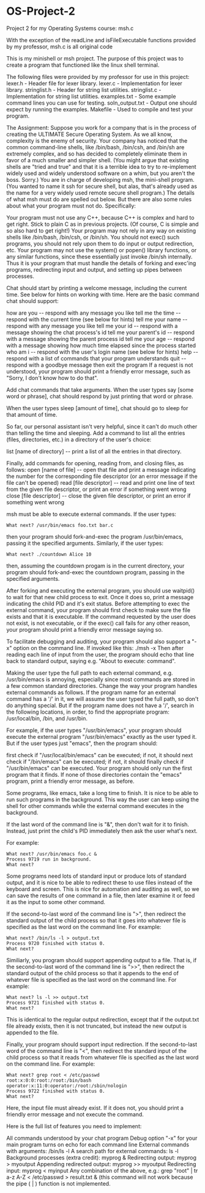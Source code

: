 # OS-Project-2
Project 2 for my Operating Systems course: msh.c

With the exception of the readLine and isFileExecutable functions provided by my professor, msh.c is all original code

This is my minishell or msh project.
The purpose of this project was to create a program that functioned like the linux shell terminal.

The following files were provided by my professor for use in this project:
lexer.h - Header file for lexer library.
lexer.c - Implementation for lexer library.
stringlist.h - Header for string list utilities.
stringlist.c - Implementation for string list utilities.
examples.txt - Some example command lines you can use for testing.
soln_output.txt - Output one should expect by running the examples.
Makefile - Used to compile and test your program.

The Assignment:
Suppose you work for a company that is in the process of creating the ULTIMATE Secure Operating System. As we all know, complexity is the enemy of security. Your company has noticed that the common command-line shells, like /bin/bash, /bin/csh, and /bin/sh are extremely complex, and so has decided to completely eliminate them in favor of a much smaller and simpler shell. (You might argue that existing shells are "tried and true" and that it is a terrible idea to try to re-implement widely used and widely understood software on a whim, but you aren't the boss. Sorry.) You are in charge of developing msh, the mini-shell program. (You wanted to name it ssh for secure shell, but alas, that's already used as the name for a very widely used remote secure shell program.) The details of what msh must do are spelled out below. But there are also some rules about what your program must not do. Specifically:

Your program must not use any C++, because C++ is complex and hard to get right. Stick to plain C as in previous projects. (Of course, C is simple and so also hard to get right!)
Your program may not rely in any way on existing shells like /bin/bash, /bin/csh, or /bin/sh. You should not exec() such programs, you should not rely upon them to do input or output redirection, etc.
Your program may not use the system() or popen() library functions, or any similar functions, since these essentially just invoke /bin/sh internally.
Thus it is your program that must handle the details of forking and exec'ing programs, redirecting input and output, and setting up pipes between processes.

Chat should start by printing a welcome message, including the current time. See below for hints on working with time. Here are the basic command chat should support:

how are you -- respond with any message you like
tell me the time -- respond with the current time (see below for hints)
tell me your name -- respond with any message you like
tell me your id -- respond with a message showing the chat process's id
tell me your parent's id -- respond with a message showing the parent process id
tell me your age -- respond with a message showing how much time elapsed since the process started
who am i -- respond with the user's login name (see below for hints)
help -- respond with a list of commands that your program understands
quit -- respond with a goodbye message then exit the program
If a request is not understood, your program should print a friendly error message, such as "Sorry, I don't know how to do that".

Add chat commands that take arguments. When the user types say [some word or phrase], chat should respond by just printing that word or phrase.

When the user types sleep [amount of time], chat should go to sleep for that amount of time.

So far, our personal assistant isn't very helpful, since it can't do much other than telling the time and sleeping. Add a command to list all the entries (files, directories, etc.) in a directory of the user's choice:

list [name of directory] -- print a list of all the entries in that directory.

Finally, add commands for opening, reading from, and closing files, as follows:
open [name of file] -- open that file and print a message indicating the number for the corresponding file descriptor (or an error message if the file can't be opened)
read [file descriptor] -- read and print one line of text from the given file descriptor, or print an error if something went wrong
close [file descriptor] -- close the given file descriptor, or print an error if something went wrong


msh must be able to execute external commands. If the user types:

    What next? /usr/bin/emacs foo.txt bar.c
then your program should fork-and-exec the program /usr/bin/emacs, passing it the specified arguments. Similarly, if the user types:

    What next? ./countdown Alice 10
then, assuming the countdown progam is in the current directory, your program should fork-and-exec the countdown program, passing in the specified arguments.

After forking and executing the external program, you should use waitpid() to wait for that new child process to exit. Once it does so, print a message indicating the child PID and it's exit status.
Before attempting to exec the external command, your program should first check to make sure the file exists and that it is executable. 
If the command requested by the user does not exist, is not executable, or if the exec() call fails for any other reason, your program should print a friendly error message saying so.

To facilitate debugging and auditing, your program should also support a "-x" option on the command line. If invoked like this:
./msh -x
Then after reading each line of input from the user, the program should echo that line back to standard output, saying e.g. "About to execute: command".


Making the user type the full path to each external command, e.g. /usr/bin/emacs is annoying, especially since most commands are stored in a few common standard directories. Change the way your program handles external commands as follows. If the program name for an external command has a '/' in it, we will assume the user typed the full path, so don't do anything special. But if the program name does not have a '/', search in the following locations, in order, to find the appropriate program: /usr/local/bin, /bin, and /usr/bin.

For example, if the user types "/usr/bin/emacs", your program should execute the external program "/usr/bin/emacs" exactly as the user typed it. But if the user types just "emacs", then the program should:

first check if "/usr/local/bin/emacs" can be executed;
if not, it should next check if "/bin/emacs" can be executed;
if not, it should finally check if "/usr/bin/emacs" can be executed.
Your program should only run the first program that it finds. If none of those directories contain the "emacs" program, print a friendly error message, as before.


Some programs, like emacs, take a long time to finish. It is nice to be able to run such programs in the background. This way the user can keep using the shell for other commands while the external command executes in the background.

If the last word of the command line is "&", then don't wait for it to finish. Instead, just print the child's PID immediately then ask the user what's next.

For example:

    What next? /usr/bin/emacs foo.c &
    Process 9719 run in background.
    What next?

Some programs need lots of standard input or produce lots of standard output, and it is nice to be able to redirect these to use files instead of the keyboard and screen. This is nice for automation and auditing as well, so we can save the results of one command in a file, then later examine it or feed it as the input to some other command.

If the second-to-last word of the command line is ">", then redirect the standard output of the child process so that it goes into whatever file is specified as the last word on the command line. For example:

    What next? /bin/ls -l > output.txt
    Process 9720 finished with status 0.
    What next?
    
Similiarly, you program should support appending output to a file. That is, if the second-to-last word of the command line is ">>", then redirect the standard output of the child process so that it appends to the end of whatever file is specified as the last word on the command line. For example:

    What next? ls -l >> output.txt
    Process 9721 finished with status 0.
    What next?
This is identical to the regular output redirection, except that if the output.txt file already exists, then it is not truncated, but instead the new output is appended to the file. 

Finally, your program should support input redirection. If the second-to-last word of the command line is "<", then redirect the standard input of the child process so that it reads from whatever file is specified as the last word on the command line. For example:

    What next? grep root < /etc/passwd
    root:x:0:0:root:/root:/bin/bash
    operator:x:11:0:operator:/root:/sbin/nologin
    Process 9722 finished with status 0.
    What next?
Here, the input file must already exist. If it does not, you should print a friendly error message and not execute the command.

Here is the full list of features you need to implement:

All commands understood by your chat program
Debug option "-x" for your main program turns on echo for each command line
External commands with arguments: /bin/ls -l
A search path for external commands: ls -l
Background processes (extra credit): myprog &
Redirecting output: myprog > myoutput
Appending redirected output: myprog >> myoutput
Redirecting input: myprog < myinput
Any combination of the above, e.g.: grep "root" | tr a-z A-Z < /etc/passwd > result.txt & (this command will not work because the pipe ( | ) function is not implemented.










